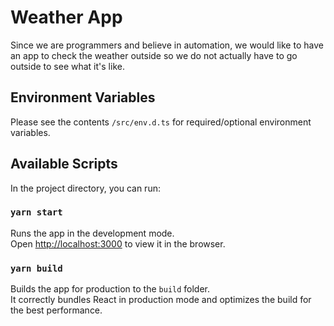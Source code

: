 # Weather App

Since we are programmers and believe in automation, we would like to have an app to check the weather outside so we do not actually have to go outside to see what it's like.

## Environment Variables

Please see the contents `/src/env.d.ts` for required/optional environment variables.

## Available Scripts

In the project directory, you can run:

### `yarn start`

Runs the app in the development mode.<br />
Open [http://localhost:3000](http://localhost:3000) to view it in the browser.

### `yarn build`

Builds the app for production to the `build` folder.<br />
It correctly bundles React in production mode and optimizes the build for the best performance.
